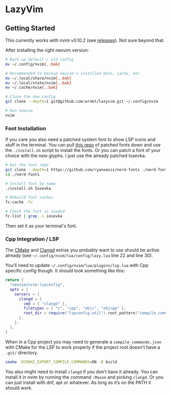 # LazyVim

## Getting Started

This currently works with nvim v0.10.2 (see
[releases](https://github.com/neovim/neovim/releases)). Not sure beyond that.

After installing the right neovim version:

```sh
# Back up default / old config
mv ~/.config/nvim{,.bak}

# Recommended to backup neovim's installed data, cache, etc
mv ~/.local/share/nvim{,.bak}
mv ~/.local/state/nvim{,.bak}
mv ~/.cache/nvim{,.bak}

# Clone the new config
git clone --depth=1 git@github.com:wrnkt/lazyvim.git ~/.config/nvim

# Run neovim
nvim
```

### Font Installation

If you care you also need a patched system font to show LSP icons and stuff in
the terminal. You can pull [this repo](https://github.com/ryanoasis/nerd-fonts)
of patched fonts down and use the `./install.sh` script to install the fonts. Or
you can patch a font of your choice with the new glyphs. I just use the already
patched Iosevka.

```sh
# Get the font repo
git clone --depth=1 https://github.com/ryanoasis/nerd-fonts ./nerd-fonts
cd ./nerd-fonts

# Install font by name
./install.sh Iosevka

# Rebuild font caches
fc-cache -fv

# Check the font is loaded
fc-list | grep -i iosevka
```

Then set it as your terminal's font.

### Cpp Integration / LSP

The [CMake](https://www.lazyvim.org/extras/lang/cmake) and
[Clangd](https://www.lazyvim.org/extras/lang/clangd) extras you probably want to
use should be active already (see `~/.config/nvim/lua/config/lazy.lua` line 22
and line 30).

You’ll need to update `~/.config/nvim/lua/plugins/lsp.lua` with Cpp specific
config though. It should look something like this:

```lua
return {
  "neovim/nvim-lspconfig",
  opts = {
    servers = {
      clangd = {
        cmd = { "clangd" },
        filetypes = { "c", "cpp", "objc", "objcpp" },
        root_dir = require("lspconfig.util").root_pattern("compile_commands.json", "compile_flags.txt", ".git"),
      },
    },
  },
}
```

When in a Cpp project you may need to generate a `compile_commands.json` with
CMake for the LSP to work properly if the project root doesn’t have a `.git/`
directory.

```sh
cmake -DCMAKE_EXPORT_COMPILE_COMMANDS=ON -B build
```

You also might need to install `clangd` if you don’t have it already. You can
install it in nvim by running the command `:Mason` and picking `clangd`. Or you
can just install with dnf, apt or whatever. As long as it’s on the PATH it
should work.
